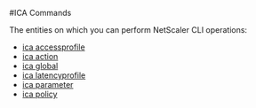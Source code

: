 #ICA Commands

The entities on which you can perform NetScaler CLI operations:
<ul><li><a href="../../ica/ica-accessprofile/ica-accessprofile">ica accessprofile</a></li><li><a href="../../ica/ica-action/ica-action">ica action</a></li><li><a href="../../ica/ica-global/ica-global">ica global</a></li><li><a href="../../ica/ica-latencyprofile/ica-latencyprofile">ica latencyprofile</a></li><li><a href="../../ica/ica-parameter/ica-parameter">ica parameter</a></li><li><a href="../../ica/ica-policy/ica-policy">ica policy</a></li></ul>



